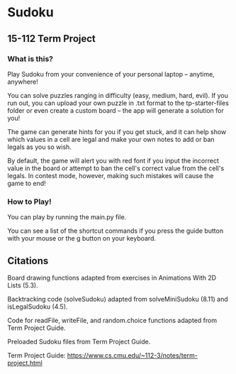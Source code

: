 # Sudoku
## 15-112 Term Project

### What is this?

Play Sudoku from your convenience of your personal laptop – anytime, anywhere!

You can solve puzzles ranging in difficulty (easy, medium, hard, evil). If you run out, you can upload your own puzzle in .txt format to the tp-starter-files folder or even create a custom board – the app will generate a solution for you!

The game can generate hints for you if you get stuck, and it can help show which values in a cell are legal and make your own notes to add or ban legals as you so wish.

By default, the game will alert you with red font if you input the incorrect value in the board or attempt to ban the cell's correct value from the cell's legals. In contest mode, however, making such mistakes will cause the game to end!

### How to Play!

You can play by running the main.py file.

You can see a list of the shortcut commands if you press the guide button with your mouse or the g button on your keyboard.


## Citations

Board drawing functions adapted from exercises in Animations With 2D Lists (5.3).

Backtracking code (solveSudoku) adapted from solveMiniSudoku (8.11) and isLegalSudoku (4.5).

Code for readFile, writeFile, and random.choice functions adapted from Term Project Guide.

Preloaded Sudoku files from Term Project Guide.

Term Project Guide: https://www.cs.cmu.edu/~112-3/notes/term-project.html
